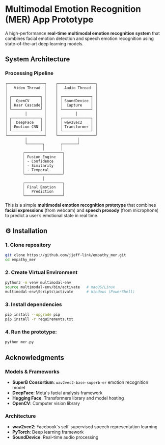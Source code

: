 # Multimodal Emotion Recognition (MER) App Prototype

A high-performance **real-time multimodal emotion recognition system** that combines facial emotion detection and speech emotion recognition using state-of-the-art deep learning models.


## **System Architecture**

### **Processing Pipeline**
```
┌─────────────────┐    ┌─────────────────┐
│   Video Thread  │    │   Audio Thread  │
│                 │    │                 │
│ ┌─────────────┐ │    │ ┌─────────────┐ │
│ │  OpenCV     │ │    │ │ SoundDevice │ │
│ │ Haar Cascade│ │    │ │  Capture    │ │
│ └─────────────┘ │    │ └─────────────┘ │
│        │        │    │        │        │
│ ┌─────────────┐ │    │ ┌─────────────┐ │
│ │  DeepFace   │ │    │ │ wav2vec2    │ │
│ │ Emotion CNN │ │    │ │ Transformer │ │
│ └─────────────┘ │    │ └─────────────┘ │
└─────────────────┘    └─────────────────┘
         │                       │
         └───────┐       ┌───────┘
                 │       │
        ┌─────────────────┐
        │ Fusion Engine   │
        │ - Confidence    │
        │ - Similarity    │ 
        │ - Temporal      │
        └─────────────────┘
                 │
        ┌─────────────────┐
        │ Final Emotion   │
        │   Prediction    │
        └─────────────────┘
```

This is a simple **multimodal emotion recognition prototype** that combines **facial expressions** (from webcam) and **speech prosody** (from microphone) to predict a user’s emotional state in real time.


## ⚙️ Installation

### 1. Clone repository
```bash
git clone https://github.com/jjeff-link/empathy_mer.git
cd empathy_mer
```

### 2. Create Virtual Environment
```bash
python3 -m venv multimodal-env
source multimodal-env/bin/activate   # macOS/Linux
multimodal-env\Scripts\activate      # Windows (PowerShell)
```

### 3. Install dependencies
```bash
pip install --upgrade pip
pip install -r requirements.txt
```

### 4. Run the prototype:
```bash
python mer.py
```



##  Acknowledgments

### **Models & Frameworks**
- **SuperB Consortium**: `wav2vec2-base-superb-er` emotion recognition model
- **DeepFace**: Meta's facial analysis framework  
- **Hugging Face**: Transformers library and model hosting
- **OpenCV**: Computer vision library

### **Architecture**
- **wav2vec2**: Facebook's self-supervised speech representation learning
- **PyTorch**: Deep learning framework
- **SoundDevice**: Real-time audio processing

